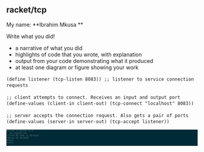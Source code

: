 ## racket/tcp
My name: **Ibrahim Mkusa **

Write what you did!



* a narrative of what you did
* highlights of code that you wrote, with explanation
* output from your code demonstrating what it produced
* at least one diagram or figure showing your work
```
(define listener (tcp-listen 8083)) ;; listener to service connection requests

;; client attempts to connect. Receives an input and output port
(define-values (client-in client-out) (tcp-connect "localhost" 8083))

;; server accepts the connection request. Also gets a pair of ports
(define-values (server-in server-out) (tcp-accept listener))
```

![ fp3run.png](/fp3run.png?raw=true " TCP Talk")
